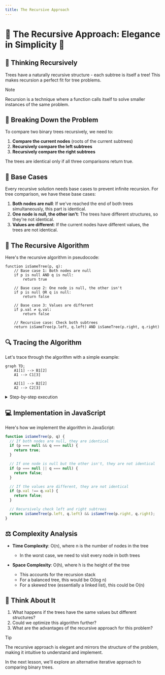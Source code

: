```yaml
---
title: The Recursive Approach
---
```


# 🔄 The Recursive Approach: Elegance in Simplicity 🔄

## 🧠 Thinking Recursively

Trees have a naturally recursive structure - each subtree is itself a tree! This makes recursion a perfect fit for tree problems.

> [!NOTE]
> Recursion is a technique where a function calls itself to solve smaller instances of the same problem.

## 🧩 Breaking Down the Problem

To compare two binary trees recursively, we need to:

1. **Compare the current nodes** (roots of the current subtrees)
2. **Recursively compare the left subtrees**
3. **Recursively compare the right subtrees**

The trees are identical only if all three comparisons return true.

## 🚦 Base Cases

Every recursive solution needs base cases to prevent infinite recursion. For tree comparison, we have these base cases:

1. **Both nodes are null**: If we've reached the end of both trees simultaneously, this part is identical.
2. **One node is null, the other isn't**: The trees have different structures, so they're not identical.
3. **Values are different**: If the current nodes have different values, the trees are not identical.

## 📝 The Recursive Algorithm

Here's the recursive algorithm in pseudocode:

```
function isSameTree(p, q):
    // Base case 1: Both nodes are null
    if p is null AND q is null:
        return true
        
    // Base case 2: One node is null, the other isn't
    if p is null OR q is null:
        return false
        
    // Base case 3: Values are different
    if p.val ≠ q.val:
        return false
        
    // Recursive case: Check both subtrees
    return isSameTree(p.left, q.left) AND isSameTree(p.right, q.right)
```

## 🔍 Tracing the Algorithm

Let's trace through the algorithm with a simple example:

```mermaid
graph TD;
    A1[1] --> B1[2]
    A1 --> C1[3]
    
    A2[1] --> B2[2]
    A2 --> C2[3]
```

<details>
<summary>Step-by-step execution</summary>

1. **Call `isSameTree(A1, A2)`**
   - A1 and A2 are both non-null ✓
   - A1.val = A2.val = 1 ✓
   - Recursively call `isSameTree(B1, B2)` AND `isSameTree(C1, C2)`

2. **Call `isSameTree(B1, B2)`**
   - B1 and B2 are both non-null ✓
   - B1.val = B2.val = 2 ✓
   - Recursively call `isSameTree(null, null)` AND `isSameTree(null, null)`
     - Both return true ✓

3. **Call `isSameTree(C1, C2)`**
   - C1 and C2 are both non-null ✓
   - C1.val = C2.val = 3 ✓
   - Recursively call `isSameTree(null, null)` AND `isSameTree(null, null)`
     - Both return true ✓

4. **Result**: true AND true = true ✓
</details>

## 💻 Implementation in JavaScript

Here's how we implement the algorithm in JavaScript:

```javascript
function isSameTree(p, q) {
  // If both nodes are null, they are identical
  if (p === null && q === null) {
    return true;
  }

  // If one node is null but the other isn't, they are not identical
  if (p === null || q === null) {
    return false;
  }

  // If the values are different, they are not identical
  if (p.val !== q.val) {
    return false;
  }

  // Recursively check left and right subtrees
  return isSameTree(p.left, q.left) && isSameTree(p.right, q.right);
}
```

## ⚖️ Complexity Analysis

- **Time Complexity**: O(n), where n is the number of nodes in the tree
  - In the worst case, we need to visit every node in both trees

- **Space Complexity**: O(h), where h is the height of the tree
  - This accounts for the recursion stack
  - For a balanced tree, this would be O(log n)
  - For a skewed tree (essentially a linked list), this could be O(n)

## 🤔 Think About It

1. What happens if the trees have the same values but different structures?
2. Could we optimize this algorithm further?
3. What are the advantages of the recursive approach for this problem?

> [!TIP]
> The recursive approach is elegant and mirrors the structure of the problem, making it intuitive to understand and implement.

In the next lesson, we'll explore an alternative iterative approach to comparing binary trees. 